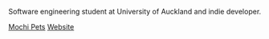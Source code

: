 Software engineering student at University of Auckland and indie developer.

[Mochi Pets](https://apps.apple.com/nz/app/mochi-pets-cute-pet-widget/id6463988125)
[Website](https://dillonmok.com)
